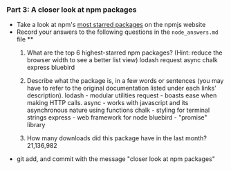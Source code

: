 ### Part 3: A closer look at npm packages
- Take a look at npm's [most starred packages](https://www.npmjs.com/browse/star) on the npmjs website
- Record your answers to the following questions in the `node_answers.md` file **
  1. What are the top 6 highest-starred npm packages? (Hint: reduce the browser width to see a better list view)
  lodash
  request
  async
  chalk
  express
  bluebird

  2. Describe what the package is, in a few words or sentences (you may have to refer to the original documentation listed under each links' description).
  lodash - modular utilities
  request - boasts ease when making HTTP calls.
  async - works with javascript and its asynchronous nature using functions
  chalk - styling for terminal strings
  express - web framework for node
  bluebird - "promise" library 

  
  3. How many downloads did this package have in the last month?
  21,136,982
- git add, and commit with the message "closer look at npm packages"